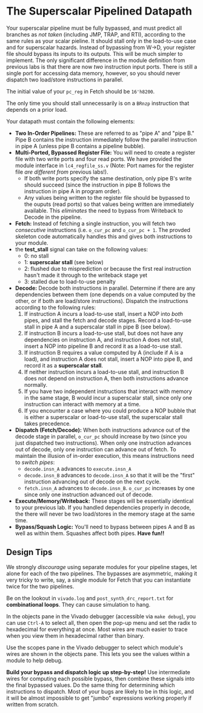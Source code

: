 # The Superscalar Pipelined Datapath

Your superscalar pipeline must be fully bypassed, and must predict all branches as *not taken* (including JMP, TRAP, and RTI), according to the same rules as your scalar pieline. It should stall only in the load-to-use case and for superscalar hazards. Instead of bypassing from W->D, your register file should bypass its inputs to its outputs. This will be much simpler to implement. The only significant difference in the module definition from previous labs is that there are now *two* instruction input ports. There is still a single port for accessing data memory, however, so you should never dispatch two load/store instructions in parallel.

The initial value of your `pc_reg` in Fetch should be `16'h8200`.

The only time you should stall unnecessarily is on a `BRnzp` instruction that depends on a prior load.

Your datapath must contain the following elements:

+ **Two In-Order Pipelines:** These are referred to as "pipe A" and "pipe B." Pipe B contains the instruction immediately follow the parallel instruction in pipe A (unless pipe B contains a pipeline bubble).
+ **Multi-Ported, Bypassed Register File:** You will need to create a register file with two write ports and four read ports. We have provided the module interface in `lc4_regfile_ss.v` (Note: Port names for the register file *are different from* previous labs!).
   + If both write ports specify the same destination, only pipe B's write should succeed (since the instruction in pipe B follows the instruction in pipe A in program order).
   + Any values being written to the register file should be bypassed to the ouputs (read ports) so that values being written are immediately available. This *eliminates* the need to bypass from Writeback to Decode in the pipeline.
+ **Fetch:** Instead of fetching a single instruction, you will fetch two *consecutive* instructions (i.e. `o_cur_pc` and `o_cur_pc + 1`. The provded skeleton code automatically handles this and gives both instructions to your module.
+ the **test_stall** signal can take on the following values:
   + 0: no stall
   + 1: **superscalar stall** (see below)
   + 2: flushed due to misprediction or because the first real instruction hasn't made it through to the writeback stage yet
   + 3: stalled due to load-to-use penalty
+ **Decode:** Decode both instructions in parallel. Determine if there are any dependencies between them (one depends on a value computed by the other, or if both are load/store instructions). Dispatch the instructions according to the following rules: 
   1. If instruction A incurs a load-to-use stall, insert a NOP into *both* pipes, and stall the fetch and decode stages. Record a load-to-use stall in pipe A and a superscalar stall in pipe B (see below).
   1. If instruction B incurs a load-to-use stall, but does not have any dependencies on instruction A, and instruction A does not stall, insert a NOP into pipeline B and record it as a load-to-use stall.
   1. If instruction B requires a value computed by A (include if A is a load), and instruction A does not stall, insert a NOP into pipe B, and record it as a **superscalar stall**.
   1. If neither instruction incurs a load-to-use stall, and instruction B does not depend on instruction A, then both instructions advance normally.
   1. If you have two independent instructions that interact with memory in the same stage, B would incur a superscalar stall, since only one instruction can interact with memory at a time.
   1. If you encounter a case where you could produce a NOP bubble that is either a superscalar or load-to-use stall, the superscalar stall takes precedence.
+ **Dispatch (Fetch/Decode):** When both instructions advance out of the decode stage in parallel, `o_cur_pc` should increase by two (since you just dispatched two instructions). When only one instruction advances out of decode, only one instruction can advance out of fetch. To maintain the illusion of in-order execution, this means instructions need to *switch pipes*: 
   + `decode.insn_A` advances to `execute.insn_A`
   + `decode.insn_B` advances to `decode.insn_A` so that it will be the "first" instruction advancing out of decode on the next cycle.      
   + `fetch.insn_A` advances to `decode.insn_B`. `o_cur_pc` increases by one since only one instruction advanced out of decode.
+ **Execute/Memory/Writeback:** These stages will be essentially identical to your previous lab. If you handled dependencies properly in decode, the there will never be two load/stores in the memory stage at the same time.
+ **Bypass/Squash Logic:** You'll need to bypass between pipes A and B as well as within them. Squashes affect both pipes. **Have fun!!**

## Design Tips

We strongly *discourage* using separate modules for your pipeline stages, let alone for each of the two pipelines. The bypasses are asymmetric, making it very tricky to write, say, a single module for Fetch that you can instantiate twice for the two pipelines.

Be on the lookout in `vivado.log` and `post_synth_drc_report.txt` for **combinational loops**. They can cause simulation to hang.

In the objects pane in the Vivado debugger (accessible via `make debug`), you can use `Ctrl-A` to select all, then open the pop-up menu and set the radix to hexadecimal for everything at once. Most wires are much easier to trace when you view them in hexadecimal rather than binary.

Use the scopes pane in the Vivado debugger to select which module's wires are shown in the objects pane. This lets you see the values within a module to help debug.

**Build your bypass and dispatch logic up step-by-step!** Use intermediate wires for computing each possible bypass, then combine these signals into the final bypassed values. Do the same thing for determining which instructions to dispatch. Most of your bugs are likely to be in this logic, and it will be almost impossible to get "jumbo" expressions working properly if written from scratch.
